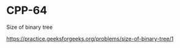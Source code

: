 # CPP-64
Size of binary tree








https://practice.geeksforgeeks.org/problems/size-of-binary-tree/1
